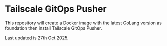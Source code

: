 # Tailscale GitOps Pusher
This repository will create a Docker image with the latest GoLang version as foundation then install Tailscale GitOps Pusher.

Last updated is 27th Oct 2025.